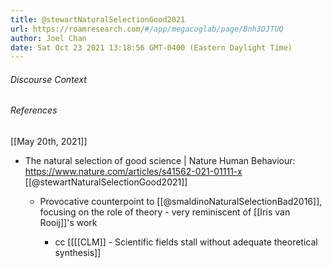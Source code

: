 ```yaml
---
title: @stewartNaturalSelectionGood2021
url: https://roamresearch.com/#/app/megacoglab/page/Bnh3DJTUQ
author: Joel Chan
date: Sat Oct 23 2021 13:18:56 GMT-0400 (Eastern Daylight Time)
---
```




###### Discourse Context



###### References

[[May 20th, 2021]]

- The natural selection of good science | Nature Human Behaviour: https://www.nature.com/articles/s41562-021-01111-x [[@stewartNaturalSelectionGood2021]]

    - Provocative counterpoint to [[@smaldinoNaturalSelectionBad2016]], focusing on the role of theory - very reminiscent of [[Iris van Rooij]]'s work

        - cc [[[[CLM]] - Scientific fields stall without adequate theoretical synthesis]]
